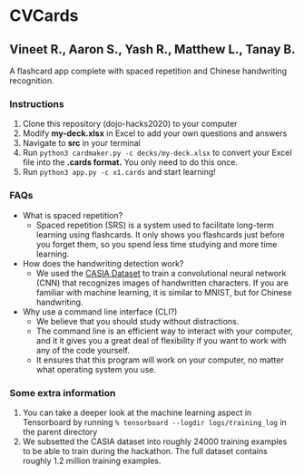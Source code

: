 # CVCards
## Vineet R., Aaron S., Yash R., Matthew L., Tanay B.

A flashcard app complete with spaced repetition and Chinese handwriting recognition.

### Instructions
1. Clone this repository (dojo-hacks2020) to your computer
2. Modify **my-deck.xlsx** in Excel to add your own questions and answers
3. Navigate to **src** in your terminal
4. Run ```python3 cardmaker.py -c decks/my-deck.xlsx``` to convert your Excel file into the **.cards format.** You only need to do this once.
5. Run ```python3 app.py -c x1.cards``` and start learning!

### FAQs
- What is spaced repetition?
  - Spaced repetition (SRS) is a system used to facilitate long-term learning using flashcards. It only shows you flashcards just before you forget them, so you spend less time studying and more time learning.
- How does the handwriting detection work?
  - We used the [CASIA Dataset](http://www.nlpr.ia.ac.cn/databases/handwriting/Home.html) to train a convolutional neural network (CNN) that recognizes images of handwritten characters. If you are familiar with machine learning, it is similar to MNIST, but for Chinese handwriting.
- Why use a command line interface (CLI?)
  - We believe that you should study without distractions. 
  - The command line is an efficient way to interact with your computer, and it it gives you a great deal of flexibility if you want to work with any of the code yourself.
  - It ensures that this program will work on your computer, no matter what operating system you use.


### Some extra information
1. You can take a deeper look at the machine learning aspect in Tensorboard by running ```% tensorboard --logdir logs/training_log``` in the parent directory
2. We subsetted the CASIA dataset into roughly 24000 training examples to be able to train during the hackathon. The full dataset contains roughly 1.2 million training examples.
